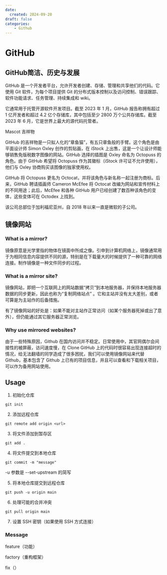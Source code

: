 ```yaml
---
date:
  created: 2024-09-20
draft: false
categories: 
    - Github
---
```


# GitHub

## GitHub简洁、历史与发展

GitHub 是一个开发者平台，允许开发者创建、存储、管理和共享他们的代码。它使用 Git 软件，为每个项目提供 Git 的分布式版本控制以及访问控制、错误跟踪、软件功能请求、任务管理、持续集成和 wiki。

它通常用于托管开源软件开发项目。截至 2023 年 1 月，GitHub 报告称拥有超过 1 亿开发者和超过 4.2 亿个存储库，其中包括至少 2800 万个公共存储库。截至 2023 年 6 月，它是世界上最大的源代码托管者。

Mascot 吉祥物

GitHub 的吉祥物是一只拟人化的“章鱼猫”，有五只章鱼般的手臂。这个角色是由平面设计师 Simon Oxley 创作的剪贴画，在 iStock 上出售，这是一个让设计师能够销售免版税数字图像的网站。GitHub 选择的插图是 Oxley 命名为 Octopuss 的角色。由于 GitHub 希望将 Octopuss 作为其徽标（iStock 许可证不允许使用），他们与 Oxley 协商购买该图像的独家使用权。

GitHub 将 Octopuss 更名为 Octocat，并将该角色与新名称一起注册为商标。后来，GitHub 聘请插画师 Cameron McEfee 将 Octocat 改编为网站和宣传材料上的不同用途；此后，McEfee 和各种 GitHub 用户已经创建了数百种该角色的变体，这些变体可在 Octodex 上找到。

该公司总部位于加利福尼亚州，自 2018 年以来一直是微软的子公司。



## 镜像网站

### What is a mirror?
镜像原意是光学里指的物体在镜面中所成之像。引申到计算机网络上，镜像通常用于为相同信息内容提供不同的源，特别是在下载量大的时候提供了一种可靠的网络连接。制作镜像是一种文件同步的过程。

### What is a mirror site?
镜像网站，即把一个互联网上的网站数据“拷贝”到本地服务器，并保持本地服务器数据的同步更新，因此也称为“复制网络站点” 。它和主站并没有太大差别，或者可算是为主站作的后备措施。

有了镜像网站的好处是：如果不能对主站作正常访问（如某个服务器死掉或出了意外），但仍能通过其它服务器正常浏览。

### Why use mirrored websites?

由于一些特殊原因，Github 在国内访问并不稳定。日常使用中，其官网偶尔会间接性的被屏蔽，访问速度慢，在 Clone GitHub 上的代码时很容易出现连接超时的情况，给无法翻墙的同学造成了很多困扰，我们可以使用镜像网站来代替 Github，基本包含了 Github 上已有的项目信息，并且可以查看和下载相关项目，可以作为备用网站使用。

## Usage

1. 初始化仓库
```
git init
```

2. 添加远程仓库
```
git remote add origin <url>
```

3. 将文件添加到暂存区
```
git add .
```

4. 将文件提交到本地仓库
```
git commit -m "message"
```

-u 参数是 --set-upstream 的简写


5. 将本地仓库提交到远程仓库
```
git push -u origin main
```

6. 处理可能的合并冲突

```
git pull origin main
```

7. 设置 SSH 密钥（如果使用 SSH 方式连接）


### 

### Message

feature（功能）

factory（重构框架）

fix（）

